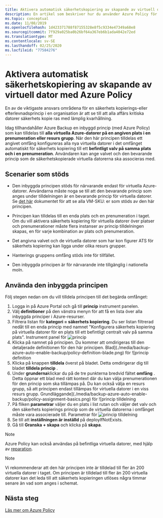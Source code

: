 ```yaml
---
title: Aktivera automatisk säkerhetskopiering av skapande av virtuell dator med Azure Policy
description: En artikel som beskriver hur du använder Azure Policy för att automatiskt aktivera säkerhets kopiering för alla virtuella datorer som skapats inom ett angivet omfång
ms.topic: conceptual
ms.date: 11/08/2019
ms.openlocfilehash: 1d423371788f87155328e8f5c9334e47349a68e8
ms.sourcegitcommit: 7f929a025ba0b26bf64a367eb6b1ada4042e72ed
ms.translationtype: MT
ms.contentlocale: sv-SE
ms.lasthandoff: 02/25/2020
ms.locfileid: "77584276"
---
```

# <a name="auto-enable-backup-on-vm-creation-using-azure-policy"></a>Aktivera automatisk säkerhetskopiering av skapande av virtuell dator med Azure Policy

En av de viktigaste ansvars områdena för en säkerhets kopierings-eller efterlevnadsprincip i en organisation är att se till att alla affärs kritiska datorer säkerhets kopie ras med lämplig kvarhållning.

Idag tillhandahåller Azure Backup en inbyggd princip (med Azure Policy) som kan tilldelas till **alla virtuella Azure-datorer på en angiven plats i en prenumeration eller resurs grupp**. När den här principen tilldelas ett angivet omfång konfigureras alla nya virtuella datorer i det omfånget automatiskt för säkerhets kopiering till ett **befintligt valv på samma plats och i en prenumeration**. Användaren kan ange valvet och den bevarande princip som de säkerhetskopierade virtuella datorerna ska associeras med.

## <a name="supported-scenarios"></a>Scenarier som stöds

* Den inbyggda principen stöds för närvarande endast för virtuella Azure-datorer. Användarna måste noga se till att den bevarande princip som anges under tilldelningen är en bevarande princip för virtuella datorer. Se [det här](https://docs.microsoft.com/azure/backup/backup-azure-policy-supported-skus) dokumentet för att se alla VM-SKU: er som stöds av den här principen.

* Principen kan tilldelas till en enda plats och en prenumeration i taget. Om du vill aktivera säkerhets kopiering för virtuella datorer över platser och prenumerationer måste flera instanser av princip tilldelningen skapas, en för varje kombination av plats och prenumeration.

* Det angivna valvet och de virtuella datorer som har kon figurer ATS för säkerhets kopiering kan ligga under olika resurs grupper.

* Hanterings gruppens omfång stöds inte för tillfället.

* Den inbyggda principen är för närvarande inte tillgänglig i nationella moln.

## <a name="using-the-built-in-policy"></a>Använda den inbyggda principen

Följ stegen nedan om du vill tilldela principen till det begärda omfånget:

1. Logga in på Azure Portal och gå till **princip** instrument panelen.
2. Välj **definitioner** på den vänstra menyn för att få en lista över alla inbyggda principer i Azure-resurser.
3. Filtrera listan för **kategori = säkerhets kopiering**. Du ser listan filtrerad nedåt till en enda princip med namnet "Konfigurera säkerhets kopiering på virtuella datorer för en plats till ett befintligt centralt valv på samma plats".
Instrument panel för ![princip](./media/backup-azure-auto-enable-backup/policy-dashboard.png)
4. Klicka på namnet på principen. Du kommer att omdirigeras till den detaljerade definitionen för den här principen.
Blad](./media/backup-azure-auto-enable-backup/policy-definition-blade.png) för ![princip definition
5. Klicka på knappen **tilldela** överst på bladet. Detta omdirigerar dig till bladet **tilldela princip** .
6. Under **grunderna**klickar du på de tre punkterna bredvid fältet **omfång** . Detta öppnar ett blad med rätt kontext där du kan välja prenumerationen för den princip som ska tillämpas på. Du kan också välja en resurs grupp, så att principen endast tillämpas för virtuella datorer i en viss resurs grupp.
Grundläggande](./media/backup-azure-auto-enable-backup/policy-assignment-basics.png) för ![princip tilldelning
7. På fliken **parametrar** väljer du en plats i list rutan och väljer det valv och den säkerhets kopierings princip som de virtuella datorerna i omfånget måste vara associerade till.
Parametrar för ![princip tilldelning](./media/backup-azure-auto-enable-backup/policy-assignment-parameters.png)
8. Se till att **inställningen är inställd** på deployIfNotExists.
9. Gå till **Granska + skapa** och klicka på **skapa**.

> [!NOTE]
>
> Azure Policy kan också användas på befintliga virtuella datorer, med hjälp av [reparation](https://docs.microsoft.com/azure/governance/policy/how-to/remediate-resources).

> [!NOTE]
>
> Vi rekommenderar att den här principen inte är tilldelad till fler än 200 virtuella datorer i taget. Om principen är tilldelad till fler än 200 virtuella datorer kan det leda till att säkerhets kopieringen utlöses några timmar senare än vad som anges i schemat.

## <a name="next-steps"></a>Nästa steg

[Läs mer om Azure Policy](https://docs.microsoft.com/azure/governance/policy/overview)
